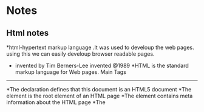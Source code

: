 # Notes
Html notes
--------------
 *html-hypertext markup language .It was used to develoup the web pages. using this we can easily develoup browser readable pages.
 * invented by Tim Berners-Lee invented @1989
*HTML is the standard markup language for Web pages.
Main Tags 
---------------
*The <!DOCTYPE html> declaration defines that this document is an HTML5 document
*The <html> element is the root element of an HTML page
*The <head> element contains meta information about the HTML page
*The <title> element specifies a title for the HTML page (which is shown in the browser's title bar or in the page's tab)
*The <body> element defines the document's body, and is a container for all the visible contents, such as headings, paragraphs, images, hyperlinks, tables, lists, etc.
*The <h1> element defines a large heading
*The <p> element defines a paragraph
  
Element:
==============  
  <h1>My First Heading</h1>  full thing from start to end 
  
 Use of browser in Html
 =====================
The purpose of a web browser (Chrome, Edge, Firefox, Safari) is to read HTML documents and display them correctly.

  Html structure
  =================
  <html>                              ------html root element every element start with html tag
    <head>                            ------head is the container contain all meta details about the webpage
      
      <meta element>
      </meta element>
    </head>                            -------/ represent tag scope end here
  <body>                              --------body tag is contain the whole detail doc or content of the page
    //statements
  </body>
  </html>
  ==================================================================
  
 * To create Html page you need notepad or textEditors
  
  The <!DOCTYPE> Declaration
  ---------------------------
*The <!DOCTYPE> declaration represents the document type, and helps browsers to display web pages correctly.

*It must only appear once, at the top of the page (before any HTML tags).

*The <!DOCTYPE> declaration is not case sensitive.
  
  *HTML headings are defined with the <h1> to <h6> tags: <h1>goutam</h1>
  *HTML paragraphs are defined with the <p> tag: <p> meeting is on</p>
  *HTML links are defined with the <a> tag: <a href="https://www.w3schools.com">This is a link</a>
  *HTML images are defined with the <img> tag:
    The source file (src), alternative text (alt), width, and height are provided as attributes:
    Example
   <img src="w3schools.jpg" alt="W3Schools.com" width="104" height="142">
  *The <br> tag defines a line break
  
  Importent points
  -----------------
  *HTML elements can be nested (this means that elements can contain other elements)
  *Never skip the end tag
  *HTML tags are not case sensitive: <P> means the same as <p>.
  
  ======================================================================
  HTML Attributes
  ----------------
  * HTML attributes provide additional information about HTML elements.
  * All HTML elements can have attributes
  * Attributes provide additional information about elements
  * Attributes are always specified in the start tag
  * Attributes usually come in name/value pairs like: name="value"
  * The <a> tag defines a hyperlink. The href attribute specifies the URL of the page the link goes to:
  * Double quotes around attribute values are the most common in HTML, but single quotes can also be used.
Example
  <a href="https://www.w3schools.com">Visit W3Schools</a>
  
  The <img> tag is used to embed an image in an HTML page. The src attribute specifies the path to the image to be displayed:
Example
  <img src="img_girl.jpg">
  
  URL Type:
  =========
  1. Absolute URL - Links to an external image that is hosted on another website. Example: src="https://www.w3schools.com/images/img_girl.jpg".

     Notes: External images might be under copyright. If you do not get permission to use it, you may be in violation of copyright laws. In addition, you cannot control           external images; it can suddenly be removed or changed.

  2. Relative URL - Links to an image that is hosted within the website. Here, the URL does not include the domain name. If the URL begins without a slash, it will be  relative to the current page. Example: src="img_girl.jpg". If the URL begins with a slash, it will be relative to the domain. Example: src="/images/img_girl.jpg".

Tip: It is almost always best to use relative URLs. They will not break if you change domain.
  
  
  =================================================================================================================================================================
  The style Attribute
  -------------------
    The style attribute is used to add styles to an element, such as color, font, size, and more.

   Example
      <p style="color:red;">This is a red paragraph.</p>
  

  The lang Attribute
  -------------------
    You should always include the lang attribute inside the <html> tag, to declare the language of the Web page. This is meant to assist search engines and browsers.

    The following example specifies English as the language:

            <!DOCTYPE html>
            <html lang="en">
                <body>
                        ...
                 </body>
            </html>
  
  The title Attribute
  ---------------------
  * The title attribute defines some extra information about an element.

  * The value of the title attribute will be displayed as a tooltip when you mouse over the element:

Example
  <p title="I'm a tooltip">This is a paragraph.</p>
  
  
  =========================================================================================================================================
  
  HTML Text Formatting
  --------------------
  * HTML contains several elements for defining text with a special meaning.
  * <b> - Bold text     -------------<b>This text is bold</b>    ---without any extra importance.
    <strong> - Important text------<strong>This text is important!</strong>      -----defines text with strong importance.
    <i> - Italic text-----<i>This text is italic</i>--------defines a part of text in an alternate voice or mood
    <em> - Emphasized text--- <em>This text is emphasized</em>------------verbal stress.
    <mark> - Marked text---------- highlighted
    <small> - Smaller text
    <del> - Deleted text
    <ins> - Inserted text---------------defines a text that has been inserted into a document. Browsers will usually underline inserted text:
    <sub> - Subscript text-----------Subscript text appears half a character below the normal line, and is sometimes rendered in a smaller font. Subscript text can be used for chemical formulas, like H2O:
    <sup> - Superscript text----------Superscript text appears half a character above the normal line, and is sometimes rendered in a smaller font. Superscript text can be used for footnotes, like WWW[1]:
  ===============================================================================================
      
      
      
